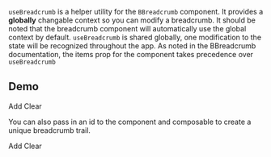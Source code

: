 <ComposableHeader path="useBreadcrumb/index.ts" title="useBreadcrumb" />

<div class="lead mb-5">

`useBreadcrumb` is a helper utility for the `BBreadcrumb` component. It provides a **globally** changable context so you can modify a breadcrumb. It should be noted that the breadcrumb component will automatically use the global context by default. `useBreadcrumb` is shared globally, one modification to the state will be recognized throughout the app. As noted in the BBreadcrumb documentation, the items prop for the component takes precedence over `useBreadcrumb`

</div>

<UsePluginAlert />

## Demo

<HighlightCard>
  <BBreadcrumb />
  <BFormInput class="my-3" v-model="inputValue" />
  <BButton @click="addItem" class="me-2">Add</BButton>
  <BButton variant="danger" @click="breadcrumb.reset">Clear</BButton>
  <template #html>

```vue
<template>
  <BBreadcrumb />

  <BFormInput v-model="inputValue" />

  <BButton @click="addItem">Add</BButton>
  <BButton variant="danger" @click="breadcrumb.reset">Clear</BButton>
</template>

<script setup lang="ts">
const breadcrumb = useBreadcrumb()

const inputValue = ref('')

const addItem = () => {
  breadcrumb.items?.value.push(inputValue.value)
  inputValue.value = ''
}
</script>
```

  </template>
</HighlightCard>

You can also pass in an id to the component and composable to create a unique breadcrumb trail.

<HighlightCard>
  <BBreadcrumb id="foobar" />
  <BFormInput class="my-3" v-model="foobarInputValue" />
  <BButton @click="foobarAddItem" class="me-2">Add</BButton>
  <BButton variant="danger" @click="foobarBreadcrumb.reset">Clear</BButton>
  <template #html>

```vue
<template>
  <BBreadcrumb id="foobar" />

  <BFormInput v-model="inputValue" />

  <BButton @click="addItem">Add</BButton>
  <BButton variant="danger" @click="breadcrumb.reset">Clear</BButton>
</template>

<script setup lang="ts">
// Input matches the id passed to the component
const breadcrumb = useBreadcrumb('foobar')

const inputValue = ref('')

const addItem = () => {
  breadcrumb.items.value.push(inputValue.value)
  inputValue.value = ''
}
</script>
```

  </template>
</HighlightCard>

<script setup lang="ts">
import {ref} from 'vue'
import HighlightCard from '../../components/HighlightCard.vue'
import UsePluginAlert from '../../components/UsePluginAlert.vue'
import {BBreadcrumb, BButton, BFormInput, BFormGroup, BCard, BCardBody, useBreadcrumb} from 'bootstrap-vue-next'
import ComposableHeader from './ComposableHeader.vue'

const breadcrumb = useBreadcrumb()
const inputValue = ref('')
const addItem = () => {
    breadcrumb.items?.value.push(inputValue.value)
    inputValue.value = ''
}

const foobarBreadcrumb = useBreadcrumb('foobar')
const foobarInputValue = ref('')
const foobarAddItem = () => {
    foobarBreadcrumb.items?.value.push(foobarInputValue.value)
    foobarInputValue.value = ''
}
</script>
